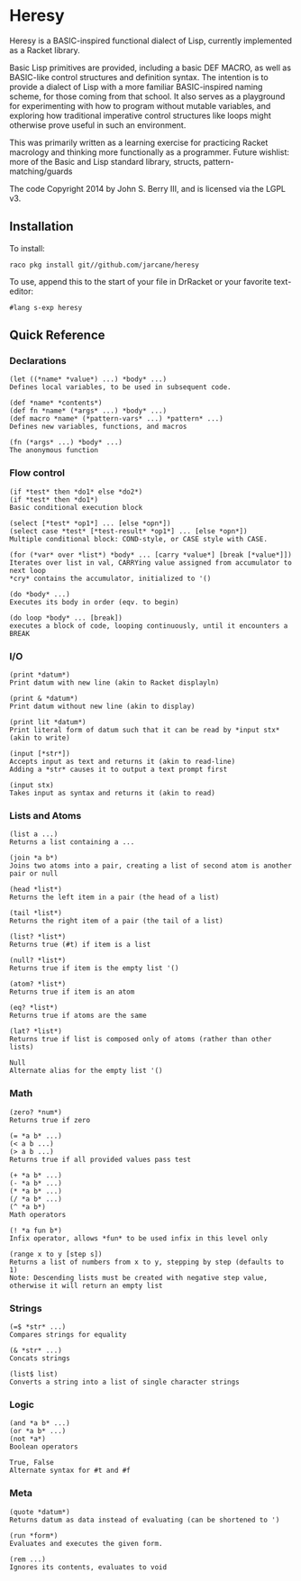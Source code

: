Heresy
======

Heresy is a BASIC-inspired functional dialect of Lisp, currently implemented as a Racket library.

Basic Lisp primitives are provided, including a basic DEF MACRO, as well as BASIC-like control structures and definition syntax. The intention is to provide a dialect of Lisp with a more familiar BASIC-inspired naming scheme, for those coming from that school. It also serves as a playground for experimenting with how to program without mutable variables, and exploring how traditional imperative control structures like loops might otherwise prove useful in such an environment.

This was primarily written as a learning exercise for practicing Racket macrology and thinking more functionally as a programmer. Future wishlist: more of the Basic and Lisp standard library, structs, pattern-matching/guards

The code Copyright 2014 by John S. Berry III, and is licensed via the LGPL v3.

Installation
------------

To install:

``raco pkg install git//github.com/jarcane/heresy``

To use, append this to the start of your file in DrRacket or your favorite text-editor:

``#lang s-exp heresy``

Quick Reference
---------------

### Declarations ###

```
(let ((*name* *value*) ...) *body* ...)
Defines local variables, to be used in subsequent code.

(def *name* *contents*)
(def fn *name* (*args* ...) *body* ...)
(def macro *name* (*pattern-vars* ...) *pattern* ...)
Defines new variables, functions, and macros

(fn (*args* ...) *body* ...)
The anonymous function
```

### Flow control ###

```
(if *test* then *do1* else *do2*)
(if *test* then *do1*)
Basic conditional execution block

(select [*test* *op1*] ... [else *opn*])
(select case *test* [*test-result* *op1*] ... [else *opn*])
Multiple conditional block: COND-style, or CASE style with CASE.

(for (*var* over *list*) *body* ... [carry *value*] [break [*value*]])
Iterates over list in val, CARRYing value assigned from accumulator to next loop
*cry* contains the accumulator, initialized to '()

(do *body* ...)
Executes its body in order (eqv. to begin)

(do loop *body* ... [break])
executes a block of code, looping continuously, until it encounters a BREAK
```

### I/O ###

```
(print *datum*)
Print datum with new line (akin to Racket displayln)

(print & *datum*)
Print datum without new line (akin to display)

(print lit *datum*)
Print literal form of datum such that it can be read by *input stx* (akin to write)

(input [*str*])
Accepts input as text and returns it (akin to read-line)
Adding a *str* causes it to output a text prompt first

(input stx)
Takes input as syntax and returns it (akin to read)
```

### Lists and Atoms ###

```
(list a ...)
Returns a list containing a ...

(join *a b*)
Joins two atoms into a pair, creating a list of second atom is another pair or null

(head *list*)
Returns the left item in a pair (the head of a list)

(tail *list*)
Returns the right item of a pair (the tail of a list)

(list? *list*)
Returns true (#t) if item is a list

(null? *list*)
Returns true if item is the empty list '()

(atom? *list*)
Returns true if item is an atom

(eq? *list*)
Returns true if atoms are the same

(lat? *list*)
Returns true if list is composed only of atoms (rather than other lists)

Null
Alternate alias for the empty list '()
```

### Math ###

```
(zero? *num*)
Returns true if zero

(= *a b* ...)
(< a b ...)
(> a b ...)
Returns true if all provided values pass test

(+ *a b* ...)
(- *a b* ...)
(* *a b* ...)
(/ *a b* ...)
(^ *a b*)
Math operators

(! *a fun b*)
Infix operator, allows *fun* to be used infix in this level only 

(range x to y [step s])
Returns a list of numbers from x to y, stepping by step (defaults to 1)
Note: Descending lists must be created with negative step value, otherwise it will return an empty list
```

### Strings ###

```
(=$ *str* ...)
Compares strings for equality

(& *str* ...)
Concats strings

(list$ list)
Converts a string into a list of single character strings
```

### Logic ###

```
(and *a b* ...)
(or *a b* ...)
(not *a*)
Boolean operators

True, False
Alternate syntax for #t and #f
```

### Meta ###

```
(quote *datum*)
Returns datum as data instead of evaluating (can be shortened to ')

(run *form*)
Evaluates and executes the given form.

(rem ...)
Ignores its contents, evaluates to void
```
